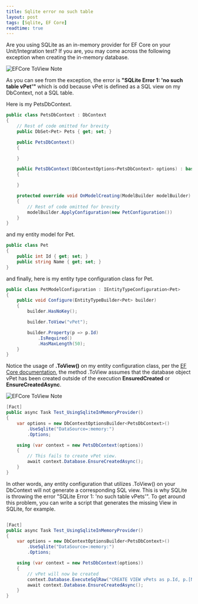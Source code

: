 ```yaml
---
title: Sqlite error no such table
layout: post
tags: [Sqlite, EF Core]
readtime: true
---
```


Are you using SQLite as an in-memory provider for EF Core on your Unit/Integration test? If you are, you may come across the following exception when creating the in-memory database.

![EFCore ToView Note](https://www.yunier.dev/assets/img/sqlite/pet-exception.PNG)

As you can see from the exception, the error is **"SQLite Error 1: 'no such table vPet'"** which is odd because vPet is defined as a SQL view on my DbContext, not a SQL table.

Here is my PetsDbContext.
```c#
public class PetsDbContext : DbContext
{
    // Rest of code omitted for brevity
    public DbSet<Pet> Pets { get; set; }

    public PetsDbContext()
    {

    }

    public PetsDbContext(DbContextOptions<PetsDbContext> options) : base(options)
    {

    }

    protected override void OnModelCreating(ModelBuilder modelBuilder)
    {
        // Rest of code omitted for brevity
        modelBuilder.ApplyConfiguration(new PetConfiguration())
    }
}
```
and my entity model for Pet.

```c#
public class Pet
{
    public int Id { get; set; }
    public string Name { get; set; }
}
```

and finally, here is my entity type configuration class for Pet.

```c#
public class PetModelConfiguration : IEntityTypeConfiguration<Pet>
{
    public void Configure(EntityTypeBuilder<Pet> builder)
    {
        builder.HasNoKey();

        builder.ToView("vPet");

        builder.Property(p => p.Id)
            .IsRequired()
            .HasMaxLength(50);
    }
}
```

Notice the usage of **.ToView()** on my entity configuration class, per the [EF Core documentation](https://docs.microsoft.com/en-us/ef/core/modeling/keyless-entity-types?tabs=data-annotations#mapping-to-database-objects), the method .ToView assumes that the database object vPet has been created outside of the execution **EnsuredCreated** or **EnsureCreatedAsync**.

![EFCore ToView Note](https://www.yunier.dev/assets/img/sqlite/efcore-toview-note.PNG)

```c#
[Fact]
public async Task Test_UsingSqliteInMemoryProvider()
{
    var options = new DbContextOptionsBuilder<PetsDbContext>()
        .UseSqlite("DataSource=:memory:")
        .Options;

    using (var context = new PetsDbContext(options))
    {
        // This fails to create vPet view.
        await context.Database.EnsureCreatedAsync();
    }
}
```

In other words, any entity configuration that utilizes .ToView() on your DbContext will not generate a corresponding SQL view. This is why SQLite is throwing the error "SQLite Error 1: 'no such table vPets'". To get around this problem, you can write a script that generates the missing View in SQLite, for example.

```c#

[Fact]
public async Task Test_UsingSqliteInMemoryProvider()
{
    var options = new DbContextOptionsBuilder<PetsDbContext>()
        .UseSqlite("DataSource=:memory:")
        .Options;

    using (var context = new PetsDbContext(options))
    {
        // vPet will now be created
        context.Database.ExecuteSqlRaw("CREATE VIEW vPets as p.Id, p.[Name] FROM Pet p");
        await context.Database.EnsureCreatedAsync();
    }
}
```